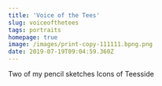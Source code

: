 ```yaml
---
title: 'Voice of the Tees'
slug: voiceofthetees
tags: portraits
homepage: true
image: /images/print-copy-111111.bpng.png
date: 2019-07-19T09:04:59.360Z
---
```

Two of my pencil sketches Icons of Teesside
